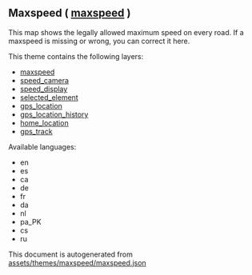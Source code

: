 

 Maxspeed ( [maxspeed](https://mapcomplete.osm.be/maxspeed) ) 
--------------------------------------------------------------



This map shows the legally allowed maximum speed on every road. If a maxspeed is missing or wrong, you can correct it here.

This theme contains the following layers:



  - [maxspeed](../Layers/maxspeed.md)
  - [speed_camera](../Layers/speed_camera.md)
  - [speed_display](../Layers/speed_display.md)
  - [selected_element](../Layers/selected_element.md)
  - [gps_location](../Layers/gps_location.md)
  - [gps_location_history](../Layers/gps_location_history.md)
  - [home_location](../Layers/home_location.md)
  - [gps_track](../Layers/gps_track.md)


Available languages:



  - en
  - es
  - ca
  - de
  - fr
  - da
  - nl
  - pa_PK
  - cs
  - ru
 

This document is autogenerated from [assets/themes/maxspeed/maxspeed.json](https://github.com/pietervdvn/MapComplete/blob/develop/assets/themes/maxspeed/maxspeed.json)